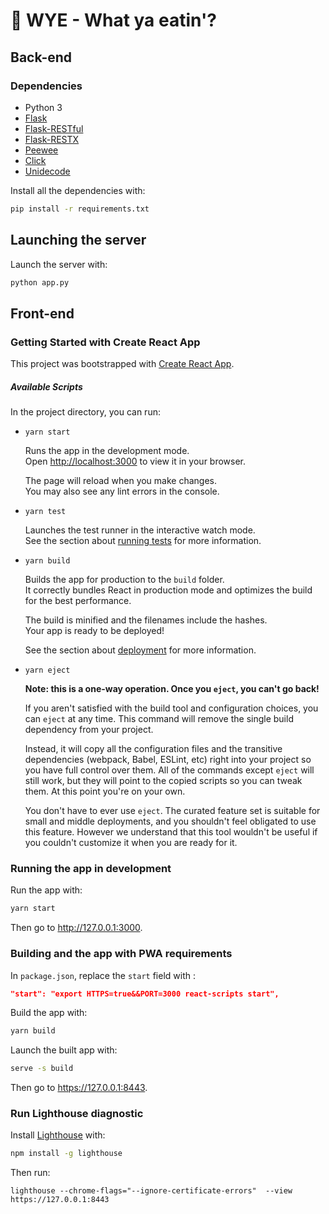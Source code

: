 # :fork_and_knife: WYE - What ya eatin'?

## Back-end

### Dependencies

- Python 3
- [Flask](https://flask.palletsprojects.com/en/1.1.x/)
- [Flask-RESTful](https://flask-restful.readthedocs.io/en/latest/)
- [Flask-RESTX](https://flask-restx.readthedocs.io/en/latest/index.html)
- [Peewee](http://docs.peewee-orm.com/en/latest/)
- [Click](https://click.palletsprojects.com/en/8.0.x/)
- [Unidecode](https://pypi.org/project/Unidecode/)

Install all the dependencies with:
```bash
pip install -r requirements.txt
```

## Launching the server

Launch the server with: 
```bash
python app.py
```

## Front-end

### Getting Started with Create React App

This project was bootstrapped with [Create React App](https://github.com/facebook/create-react-app).

##### Available Scripts

In the project directory, you can run:

-  `yarn start`

    Runs the app in the development mode.\
    Open [http://localhost:3000](http://localhost:3000) to view it in your browser.

    The page will reload when you make changes.\
    You may also see any lint errors in the console.

-  `yarn test`

    Launches the test runner in the interactive watch mode.\
    See the section about [running tests](https://facebook.github.io/create-react-app/docs/running-tests) for more information.

-  `yarn build`

    Builds the app for production to the `build` folder.\
    It correctly bundles React in production mode and optimizes the build for the best performance.

    The build is minified and the filenames include the hashes.\
    Your app is ready to be deployed!

    See the section about [deployment](https://facebook.github.io/create-react-app/docs/deployment) for more information.

-  `yarn eject`

    **Note: this is a one-way operation. Once you `eject`, you can't go back!**

    If you aren't satisfied with the build tool and configuration choices, you can `eject` at any time. This command will remove the single build dependency from your project.

    Instead, it will copy all the configuration files and the transitive dependencies (webpack, Babel, ESLint, etc) right into your project so you have full control over them. All of the commands except `eject` will still work, but they will point to the copied scripts so you can tweak them. At this point you're on your own.

    You don't have to ever use `eject`. The curated feature set is suitable for small and middle deployments, and you shouldn't feel obligated to use this feature. However we understand that this tool wouldn't be useful if you couldn't customize it when you are ready for it.

### Running the app in development

Run the app with:

```bash
yarn start
```

Then go to http://127.0.0.1:3000.

### Building and the app with PWA requirements

In `package.json`, replace the `start` field with :

```json
"start": "export HTTPS=true&&PORT=3000 react-scripts start",
```

Build the app with: 

```bash
yarn build
```

Launch the built app with:

```bash
serve -s build
```

Then go to https://127.0.0.1:8443.

### Run Lighthouse diagnostic

Install [Lighthouse](https://developers.google.com/web/tools/lighthouse) with:

```bash
npm install -g lighthouse
```

Then run:

```
lighthouse --chrome-flags="--ignore-certificate-errors"  --view https://127.0.0.1:8443
```